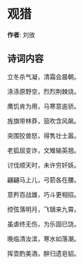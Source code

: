 # 观猎

**作者**: 刘攽

## 诗词内容

立冬杀气凝，清霜会晨朝。

涤涤原野空，烈烈荆棘烧。

鹰饥肯为用，马寒意逾骄。

旌旗带林莽，笳吹含风飙。

突围狡兽怒，得隽壮士嚣。

老狐屈变诈，文雉输英翘。

讨伐顺天时，未许穷奸妖。

翩翩马上儿，弓箭各在腰。

意矜百战雄，巧斗更相招。

控弦落明月，飞镝来九霄。

虽虐终无伤，为乐固已饶。

晚临清汝滨，寒水如落潮。

挥壶酌美酒，醉归遗皂貂。

